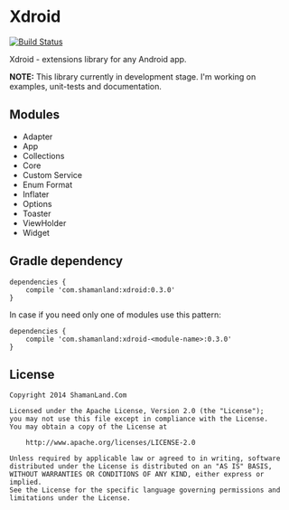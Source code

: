 # Xdroid

[![Build Status](https://travis-ci.org/shamanland/xdroid.svg?branch=master)](https://travis-ci.org/shamanland/xdroid)

Xdroid - extensions library for any Android app.

**NOTE:** This library currently in development stage. I'm working on examples, unit-tests and documentation.

## Modules

- Adapter
- App
- Collections
- Core
- Custom Service
- Enum Format
- Inflater
- Options
- Toaster
- ViewHolder
- Widget

## Gradle dependency

```
dependencies {
    compile 'com.shamanland:xdroid:0.3.0'
}
```

In case if you need only one of modules use this pattern:

```
dependencies {
    compile 'com.shamanland:xdroid-<module-name>:0.3.0'
}
```

## License

```
Copyright 2014 ShamanLand.Com

Licensed under the Apache License, Version 2.0 (the "License");
you may not use this file except in compliance with the License.
You may obtain a copy of the License at

    http://www.apache.org/licenses/LICENSE-2.0

Unless required by applicable law or agreed to in writing, software
distributed under the License is distributed on an "AS IS" BASIS,
WITHOUT WARRANTIES OR CONDITIONS OF ANY KIND, either express or implied.
See the License for the specific language governing permissions and
limitations under the License.
```

[1]: http://shamanland.github.io/xdroid
